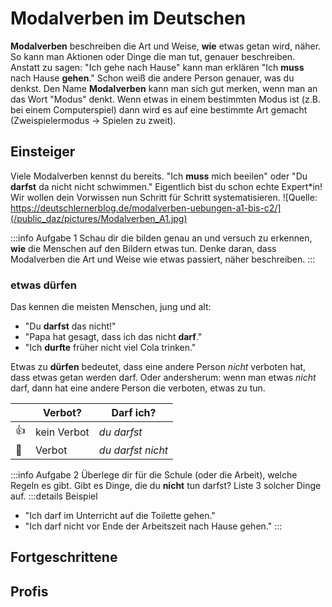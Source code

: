 # Modalverben im Deutschen
**Modalverben** beschreiben die Art und Weise, **wie** etwas getan wird, näher. So kann man Aktionen oder Dinge die man tut, genauer beschreiben. Anstatt zu sagen: "Ich gehe nach Hause" kann man erklären "Ich **muss** nach Hause **gehen**." Schon weiß die andere Person genauer, was du denkst. Den Name **Modalverben** kann man sich gut merken, wenn man an das Wort "Modus" denkt. Wenn etwas in einem bestimmten Modus ist (z.B. bei einem Computerspiel) dann wird es auf eine bestimmte Art gemacht (Zweispielermodus -> Spielen zu zweit).

## Einsteiger
Viele Modalverben kennst du bereits. "Ich **muss** mich beeilen" oder "Du **darfst** da nicht nicht schwimmen." Eigentlich bist du schon echte Expert*in! Wir wollen dein Vorwissen nun Schritt für Schritt systematisieren.
![Quelle: https://deutschlernerblog.de/modalverben-uebungen-a1-bis-c2/](/public_daz/pictures/Modalverben_A1.jpg)

:::info Aufgabe 1
Schau dir die bilden genau an und versuch zu erkennen, **wie** die Menschen auf den Bildern etwas tun. Denke daran, dass Modalverben die Art und Weise wie etwas passiert, näher beschreiben.
:::

### etwas dürfen
Das kennen die meisten Menschen, jung und alt:
- "Du **darfst** das nicht!"
- "Papa hat gesagt, dass ich das nicht **darf**."
- "Ich **durfte** früher nicht viel Cola trinken."
  
Etwas zu **dürfen** bedeutet, dass eine andere Person *nicht* verboten hat, dass etwas getan werden darf. Oder andersherum: wenn man etwas *nicht* darf, dann hat eine andere Person die verboten, etwas zu tun.

|| Verbot? | Darf ich? |
|---|--------------------------|-------------------|
|:thumbsup:| kein Verbot | *du darfst*       |
|:no_entry_sign:| Verbot    | *du darfst nicht* |

:::info Aufgabe 2
Überlege dir für die Schule (oder die Arbeit), welche Regeln es gibt. Gibt es Dinge, die du **nicht** tun darfst? Liste 3 solcher Dinge auf.
:::details Beispiel
- "Ich darf im Unterricht auf die Toilette gehen."
- "Ich darf nicht vor Ende der Arbeitszeit nach Hause gehen."
:::





## Fortgeschrittene

## Profis